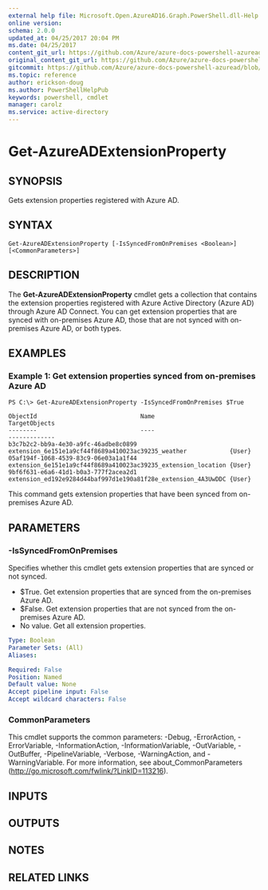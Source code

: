 ```yaml
---
external help file: Microsoft.Open.AzureAD16.Graph.PowerShell.dll-Help.xml
online version:
schema: 2.0.0
updated_at: 04/25/2017 20:04 PM
ms.date: 04/25/2017
content_git_url: https://github.com/Azure/azure-docs-powershell-azuread/blob/RobdeJong-patch-5/Azure%20AD%20Cmdlets/AzureAD/v2preview/Get-AzureADExtensionProperty.md
original_content_git_url: https://github.com/Azure/azure-docs-powershell-azuread/blob/RobdeJong-patch-5/Azure%20AD%20Cmdlets/AzureAD/v2preview/Get-AzureADExtensionProperty.md
gitcommit: https://github.com/Azure/azure-docs-powershell-azuread/blob/c5cc449ee6e2b805fc85a9e05130b06b10899f67
ms.topic: reference
author: erickson-doug
ms.author: PowerShellHelpPub
keywords: powershell, cmdlet
manager: carolz
ms.service: active-directory
---
```


# Get-AzureADExtensionProperty

## SYNOPSIS
Gets  extension properties registered with Azure AD.

## SYNTAX

```
Get-AzureADExtensionProperty [-IsSyncedFromOnPremises <Boolean>] [<CommonParameters>]
```

## DESCRIPTION
The **Get-AzureADExtensionProperty** cmdlet gets a collection that contains the extension properties registered with Azure Active Directory (Azure AD) through Azure AD Connect. 
You can get extension properties that are synced with on-premises Azure AD, those that are not synced with on-premises Azure AD, or both types. 

## EXAMPLES

### Example 1: Get extension properties synced from on-premises Azure AD
```
PS C:\> Get-AzureADExtensionProperty -IsSyncedFromOnPremises $True

ObjectId                             Name                                                          TargetObjects
--------                             ----                                                          -------------
b3c7b2c2-bb9a-4e30-a9fc-46adbe8c0899 extension_6e151e1a9cf44f8689a410023ac39235_weather            {User}
05af194f-1068-4539-83c9-06e03a1a1f44 extension_6e151e1a9cf44f8689a410023ac39235_extension_location {User}
9bf6f631-e6a6-41d1-b0a3-777f2acea2d1 extension_ed192e9284d44baf997d1e190a81f28e_extension_4A3UwDDC {User}
```

This command gets extension properties that have been synced from on-premises Azure AD. 

## PARAMETERS

### -IsSyncedFromOnPremises
Specifies whether this cmdlet gets extension properties that are synced or not synced.
- $True. Get extension properties that are synced from the on-premises Azure AD.
- $False. Get extension properties that are not synced from the on-premises Azure AD.
- No value. Get all extension properties.

```yaml
Type: Boolean
Parameter Sets: (All)
Aliases: 

Required: False
Position: Named
Default value: None
Accept pipeline input: False
Accept wildcard characters: False
```

### CommonParameters
This cmdlet supports the common parameters: -Debug, -ErrorAction, -ErrorVariable, -InformationAction, -InformationVariable, -OutVariable, -OutBuffer, -PipelineVariable, -Verbose, -WarningAction, and -WarningVariable. For more information, see about_CommonParameters (http://go.microsoft.com/fwlink/?LinkID=113216).

## INPUTS

## OUTPUTS

## NOTES

## RELATED LINKS

